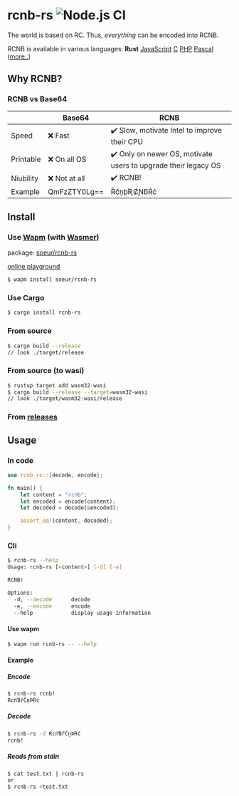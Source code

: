 # rcnb-rs ![Node.js CI](https://github.com/juzi5201314/rcnb-rs/workflows/bench/badge.svg)

The world is based on RC. Thus, *everything* can be encoded into RCNB.

RCNB is available in various languages: **Rust** [JavaScript](https://github.com/rcnbapp/RCNB.js) [C](https://github.com/rcnbapp/librcnb) [PHP](https://github.com/rcnbapp/RCNB.php) [Pascal](https://github.com/rcnbapp/RCNB.pas) ([more..](https://github.com/rcnbapp/))

## Why RCNB?

### RCNB vs Base64

|           | Base64       | RCNB                                                          |
|-----------|--------------|---------------------------------------------------------------|
| Speed     | ❌ Fast       | ✔️ Slow, motivate Intel to improve their CPU                   |
| Printable | ❌ On all OS  | ✔️ Only on newer OS, motivate users to upgrade their legacy OS |
| Niubility | ❌ Not at all | ✔️ RCNB!                                                     |
| Example   | QmFzZTY0Lg== | ȐĉņþƦȻƝƃŔć                                                    |

## Install

### Use [Wapm](https://wapm.io/) (with [Wasmer](https://wasmer.io/))
package: [soeur/rcnb-rs](https://wapm.io/package/soeur/rcnb-rs)

[online playground](https://webassembly.sh/?run-command=wapm%20install%20soeur/rcnb-rs)
```bash
$ wapm install soeur/rcnb-rs
```

### Use Cargo
```bash
$ cargo install rcnb-rs
```

### From source
```bash
$ cargo build --release
// look ./target/release
```

### From source (to wasi)
```bash
$ rustup target add wasm32-wasi
$ cargo build --release --target=wasm32-wasi
// look ./target/wasm32-wasi/release
```

### From [releases](https://github.com/juzi5201314/rcnb-rs/releases)

## Usage

### In code
```rust
use rcnb_rs::{decode, encode};

fn main() {
    let content = "rcnb";
    let encoded = encode(content);
    let decoded = decode(&encoded);

    assert_eq!(content, decoded);
}
```

### Cli
```bash
$ rcnb-rs --help
Usage: rcnb-rs [<content>] [-d] [-e]

RCNB!

Options:
  -d, --decode      decode
  -e, --encode      encode
  --help            display usage information
```

#### Use wapm
```bash
$ wapm run rcnb-rs -- --help
```

#### Example
##### Encode
```bash
$ rcnb-rs rcnb!
ɌcńƁȓČņÞŔć
```
##### Decode
```bash
$ rcnb-rs -d ɌcńƁȓČņÞŔć
rcnb!
```
##### Reads from stdin
```bash
$ cat test.txt | rcnb-rs
or
$ rcnb-rs <test.txt
```